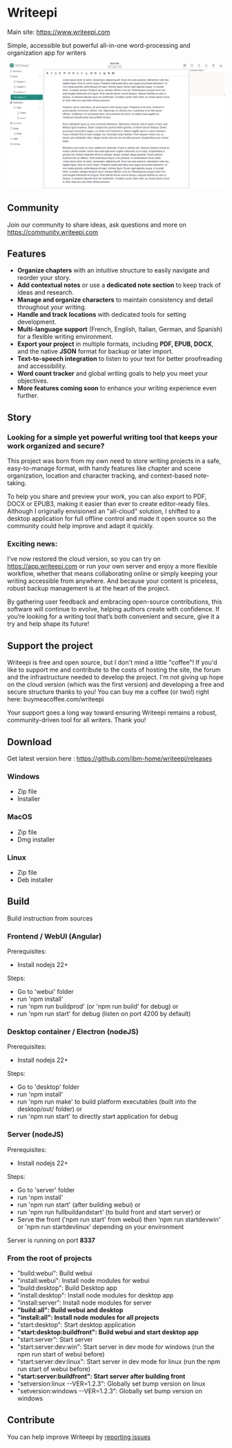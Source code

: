 # Writeepi
Main site: https://www.writeepi.com

Simple, accessible but powerful all-in-one word-processing and organization app for writers

![screenshot](assets/capture.png)
## Community
Join our community to share ideas, ask questions and more on https://community.writeepi.com
## Features
- **Organize chapters** with an intuitive structure to easily navigate and reorder your story.
- **Add contextual notes** or use a **dedicated note section** to keep track of ideas and research.
- **Manage and organize characters** to maintain consistency and detail throughout your writing.
- **Handle and track locations** with dedicated tools for setting development.
- **Multi-language support** (French, English, Italian, German, and Spanish) for a flexible writing environment.
- **Export your project** in multiple formats, including **PDF, EPUB, DOCX**, and the native **JSON** format for backup or later import.
- **Text-to-speech integration** to listen to your text for better proofreading and accessibility.
- **Word count tracker** and global writing goals to help you meet your objectives.
- **More features coming soon** to enhance your writing experience even further.
## Story
### Looking for a simple yet powerful writing tool that keeps your work organized and secure?
This project was born from my own need to store writing projects in a safe, easy-to-manage format, with handy features like chapter and scene organization, location and character tracking, and context-based note-taking.

To help you share and preview your work, you can also export to PDF, DOCX or EPUB3, making it easier than ever to create editor-ready files. Although I originally envisioned an "all-cloud" solution, I shifted to a desktop application for full offline control and made it open source so the community could help improve and adapt it quickly.

### Exciting news:
I’ve now restored the cloud version, so you can try on https://app.writeepi.com or run your own server and enjoy a more flexible workflow, whether that means collaborating online or simply keeping your writing accessible from anywhere. And because your content is priceless, robust backup management is at the heart of the project.

By gathering user feedback and embracing open-source contributions, this software will continue to evolve, helping authors create with confidence. If you’re looking for a writing tool that’s both convenient and secure, give it a try and help shape its future!
## Support the project
Writeepi is free and open source, but I don't mind a little "coffee"! If you'd like to support me and contribute to the costs of hosting the site, the forum and the infrastructure needed to develop the project. I'm not giving up hope on the cloud version (which was the first version) and developing a free and secure structure thanks to you!
You can buy me a coffee (or two!) right here: buymeacoffee.com/writeepi

Your support goes a long way toward ensuring Writeepi remains a robust, community-driven tool for all writers. Thank you!
## Download
Get latest version here : https://github.com/jbm-home/writeepi/releases
### Windows
- Zip file
- Installer
### MacOS
- Zip file
- Dmg installer
### Linux
- Zip file
- Deb installer
## Build
Build instruction from sources
### Frontend / WebUI (Angular)
Prerequisites:
- Install nodejs 22+

Steps:
- Go to 'webui' folder
- run 'npm install'
- run 'npm run buildprod' (or 'npm run build' for debug)
or
- run 'npm run start' for debug (listen on port 4200 by default)
### Desktop container / Electron (nodeJS)
Prerequisites:
- Install nodejs 22+

Steps:
- Go to 'desktop' folder
- run 'npm install'
- run 'npm run make' to build platform executables (built into the desktop/out/ folder)
or
- run 'npm run start' to directly start application for debug
### Server (nodeJS)
Prerequisites:
- Install nodejs 22+

Steps:
- Go to 'server' folder
- run 'npm install'
- run 'npm run start' (after building webui)
or
- run 'npm run fullbuildandstart' (to build front and start server)
or
- Serve the front ('npm run start' from webui) then 'npm run startdevwin' or 'npm run startdevlinux' depending on your environment

Server is running on port **8337**
### From the root of projects
- "build:webui": Build webui
- "install:webui": Install node modules for webui
- "build:desktop": Build Desktop app
- "install:desktop": Install node modules for desktop app
- "install:server": Install node modules for server
- **"build:all": Build webui and desktop**
- **"install:all": Install node modules for all projects**
- "start:desktop": Start desktop application
- **"start:desktop:buildfront": Build webui and start desktop app**
- "start:server": Start server
- "start:server:dev:win": Start server in dev mode for windows (run the npm run start of webui before)
- "start:server:dev:linux": Start server in dev mode for linux (run the npm run start of webui before)
- **"start:server:buildfront": Start server after building front**
- "setversion:linux --VER=1.2.3": Globally set bump version on linux
- "setversion:windows --VER=1.2.3": Globally set bump version on windows
## Contribute
You can help improve Writeepi by [reporting issues](https://github.com/jbm-home/writeepi/issues)